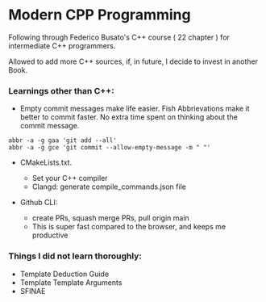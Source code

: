 # Modern CPP Programming

Following through Federico Busato's C++ course ( 22 chapter ) for intermediate C++ programmers.

Allowed to add more C++ sources, if, in future, I decide to invest in another Book.

### Learnings other than C++:
 
- Empty commit messages make life easier. Fish Abbrievations make it better to commit faster. No extra time spent on thinking about the commit message.

```fish
abbr -a -g gaa 'git add --all'
abbr -a -g gce 'git commit --allow-empty-message -m " "'
```

- CMakeLists.txt. 
    - Set your C++ compiler
    - Clangd: generate compile_commands.json file

- Github CLI:
    - create PRs, squash merge PRs, pull origin main
    - This is super fast compared to the browser, and keeps me productive


### Things I did not learn thoroughly:

- Template Deduction Guide
- Template Template Arguments
- SFINAE


